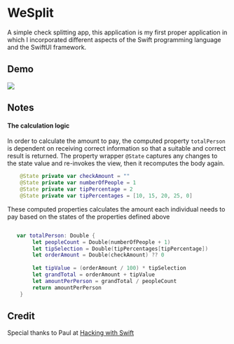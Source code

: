 # WeSplit
A simple check splitting app, this application is my first proper application in which I incorporated different aspects of the Swift programming language and the SwiftUI framework.

## Demo
<img src="https://user-images.githubusercontent.com/64978825/86610661-9051a400-bfa5-11ea-9935-6aafdca5f329.gif"/>

## Notes
#### The calculation logic
In order to calculate the amount to pay, the computed property `totalPerson` is dependent on receiving correct information so that a suitable and correct result is returned. 
The property wrapper `@State` captures any changes to the state value and re-invokes the view, then it recomputes the body again.

```swift
    @State private var checkAmount = ""
    @State private var numberOfPeople = 1
    @State private var tipPercentage = 2
    @State private var tipPercentages = [10, 15, 20, 25, 0]

```
These computed properties calculates the amount each individual needs to pay based on the states of the properties defined above

```Swift

   var totalPerson: Double {
        let peopleCount = Double(numberOfPeople + 1)
        let tipSelection = Double(tipPercentages[tipPercentage])
        let orderAmount = Double(checkAmount) ?? 0
        
        let tipValue = (orderAmount / 100) * tipSelection
        let grandTotal = orderAmount + tipValue
        let amountPerPerson = grandTotal / peopleCount
        return amountPerPerson
    }
```

## Credit
Special thanks to Paul at [Hacking with Swift](https://www.hackingwithswift.com/100/swiftui)
